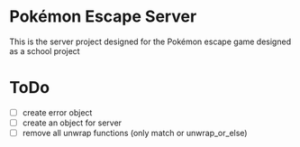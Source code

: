 # Pokémon Escape Server

This is the server project designed for the Pokémon escape game designed as a school project

# ToDo
- [ ] create error object
- [ ] create an object for server
- [ ] remove all unwrap functions (only match or unwrap_or_else)